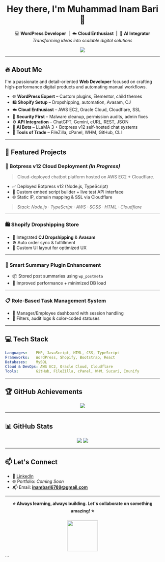 <h1 align="center">Hey there, I'm Muhammad Inam Bari 👋</h1>

<p align="center">
  💻 <strong>WordPress Developer</strong> &nbsp;|&nbsp;
  ☁️ <strong>Cloud Enthusiast</strong> &nbsp;|&nbsp;
  🤖 <strong>AI Integrator</strong><br>
  <em>Transforming ideas into scalable digital solutions</em>
</p>

<p align="center">
  <img src="https://readme-typing-svg.herokuapp.com/?lines=Always+learning,+always+building!;Let’s+collaborate+on+something+amazing!&center=true&width=500&height=45&font=Fira%20Code&color=36BCF7&vCenter=true&pause=1000">
</p>

---

## 🔥 About Me

I'm a passionate and detail-oriented **Web Developer** focused on crafting high-performance digital products and automating manual workflows.

- 🌐 **WordPress Expert** – Custom plugins, Elementor, child themes
- 🛍 **Shopify Setup** – Dropshipping, automation, Avasam, CJ
- ☁️ **Cloud Enthusiast** – AWS EC2, Oracle Cloud, Cloudflare, SSL
- 🔐 **Security First** – Malware cleanup, permission audits, admin fixes
- ⚙️ **API Integration** – ChatGPT, Gemini, cURL, REST, JSON
- 🤖 **AI Bots** – LLaMA 3 + Botpress v12 self-hosted chat systems
- 🧰 **Tools of Trade** – FileZilla, cPanel, WHM, GitHub, CLI

---

## 🚀 Featured Projects

### 🤖 Botpress v12 Cloud Deployment *(In Progress)*
> Cloud-deployed chatbot platform hosted on AWS EC2 + Cloudflare.

- ✅ Deployed Botpress v12 (Node.js, TypeScript)
- 🧠 Custom embed script builder + live test API interface
- 🌐 Static IP, domain mapping & SSL via Cloudflare

> _Stack: Node.js · TypeScript · AWS · SCSS · HTML · Cloudflare_

---

### 🛍 Shopify Dropshipping Store

- 🔄 Integrated **CJ Dropshipping** & **Avasam**
- ⚙️ Auto order sync & fulfillment
- 🎨 Custom UI layout for optimized UX

---

### 📝 Smart Summary Plugin Enhancement

- 📦 Stored post summaries using `wp_postmeta`
- 🚀 Improved performance + minimized DB load

---

### 📋 Role-Based Task Management System

- 👥 Manager/Employee dashboard with session handling
- 📝 Filters, audit logs & color-coded statuses

---

## 💻 Tech Stack

```yaml
Languages:    PHP, JavaScript, HTML, CSS, TypeScript
Frameworks:   WordPress, Shopify, Bootstrap, React
Databases:    MySQL
Cloud & DevOps: AWS EC2, Oracle Cloud, Cloudflare
Tools:        GitHub, FileZilla, cPanel, WHM, Sucuri, Imunify
````

---

## 🏆 GitHub Achievements

<p align="center">
  <img src="https://github-profile-trophy.vercel.app/?username=inambari6789&theme=radical&row=1&column=6" />
</p>

---

## 📊 GitHub Stats

<p align="center">
  <img src="https://github-readme-stats.vercel.app/api?username=inambari6789&show_icons=true&theme=github_dark&hide_title=true&hide_border=true" />
  <img src="https://github-readme-stats.vercel.app/api/top-langs/?username=inambari6789&layout=compact&theme=github_dark&hide_border=true" />
</p>

---

## 📫 Let's Connect

* 💼 [LinkedIn](https://linkedin.com/in/muhammad-inam-bari-371a35210) <!-- Replace with your LinkedIn URL -->
* 🌐 Portfolio: *Coming Soon*
* 📬 Email: **[inambari6789@gmail.com](mailto:inambari6789@gmail.com)**

---

<p align="center">
  <strong>⭐ Always learning, always building. Let's collaborate on something amazing! ⭐</strong><br><br>
  <img src="https://media.giphy.com/media/L8K62iTDkzGX6/giphy.gif" width="100" />
</p>
```
